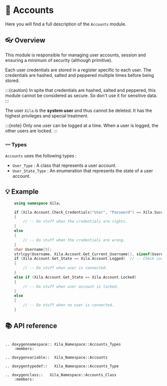 # 👥 Accounts

Here you will find a full description of the `Accounts` module.

## 👓 Overview

This module is responsible for managing user accounts, session and ensuring a minimum of security (although primitive).

Each user credentials are stored in a register specific to each user. The credentials are hashed, salted and peppered multiple times before being stored.

:::{caution}
In spite that credentials are hashed, salted and peppered, this module cannot be considered as secure. So don't use it for sensitive data.
:::

The user `Xila` is the **system user** and thus cannot be deleted. It has the highest privileges and special treatment.

:::{note}
Only one user can be logged at a time. When a user is logged, the other users are locked.
:::

### 〰️ Types

`Accounts` uses the following types :
- `User_Type` : A class that represents a user account.
- `User_State_Type` : An enumeration that represents the state of a user account.

## 💡 Example

```cpp
    using namespace Xila;

    if (Xila.Account.Check_Credentials("User", "Password") == Xila.Success) // -- Check if the credentials are correct.
    {
        // -- Do stuff when the credentials are rights.
    }
    else
    {
        // -- Do stuff when the credentials are wrong.
    }
    char Username[9];
    strlcpy(Username, Xila.Account.Get_Current_Username(), sizeof(Username));   // -- Get username of the current user.
    if (Xila.Account.Get_State == Xila.Account.Logged)  // -- Check user session state.
    {
        // -- Do stuff when user is connected.
    }
    else if (Xila.Account.Get_State == Xila.Account.Locked)
    {
        // -- Do stuff when user account is locked.
    }
    else
    {
        // -- Do stuff when no user is connected.
    }
```

## 📚 API reference

```{eval-rst}

.. doxygennamespace:: Xila_Namespace::Accounts_Types
    :members:

.. doxygenvariable::  Xila_Namespace::Accounts
    
.. doxygentypedef::   Xila_Namespace::Accounts_Type

.. doxygenclass::   Xila_Namespace::Accounts_Class
    :members:
```
